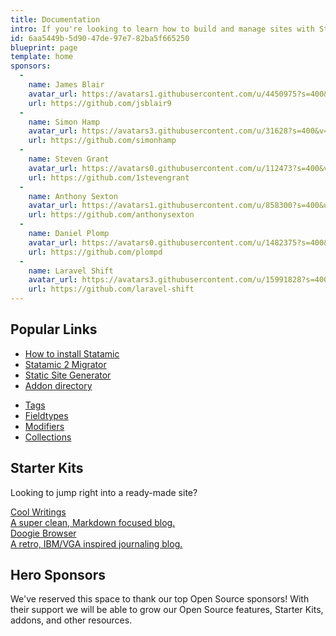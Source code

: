 ```yaml
---
title: Documentation
intro: If you're looking to learn how to build and manage sites with Statamic, you've come to the right place. Make yourself at home, there's lots to learn!
id: 6aa5449b-5d90-47de-97e7-82ba5f665250
blueprint: page
template: home
sponsors:
  -
    name: James Blair
    avatar_url: https://avatars1.githubusercontent.com/u/4450975?s=400&u=3ae89e529e10dc471bf184db3e5ef99661b3f181&v=4
    url: https://github.com/jsblair9
  -
    name: Simon Hamp
    avatar_url: https://avatars3.githubusercontent.com/u/31628?s=400&v=4
    url: https://github.com/simonhamp
  -
    name: Steven Grant
    avatar_url: https://avatars0.githubusercontent.com/u/112473?s=400&v=4
    url: https://github.com/1stevengrant
  -
    name: Anthony Sexton
    avatar_url: https://avatars1.githubusercontent.com/u/858300?s=400&u=6b3abb7e0e31f7a6debd08a974be4b5cc6f9086c&v=4
    url: https://github.com/anthonysexton
  -
    name: Daniel Plomp
    avatar_url: https://avatars0.githubusercontent.com/u/1482375?s=400&v=4
    url: https://github.com/plompd
  -
    name: Laravel Shift
    avatar_url: https://avatars3.githubusercontent.com/u/15991828?s=400&u=cd8244b2ba4350056c6f61c03ace9e46b02480cb&v=4
    url: https://github.com/laravel-shift
---
```


## Popular Links
<div class="flex">
<div class="w-1/2" markdown=1>

- [How to install Statamic](/installation)
- [Statamic 2 Migrator](https://github.com/statamic/migrator)
- [Static Site Generator](https://github.com/statamic/ssg)
- [Addon directory](https://statamic.com/addons)

</div>
<div class="w-1/2 pl-5" markdown=1>

- [Tags](/tags)
- [Fieldtypes](/fieldtypes)
- [Modifiers](/modifiers)
- [Collections](/collections)

</div>
</div>

## Starter Kits
Looking to jump right into a ready-made site?

<div class="grid grid-cols-1 md:grid-cols-2 gap-4">
    <a href="https://github.com/statamic/starter-kit-cool-writings" class="custom bg-blue-lightest hover:text-black no-underline flex border shadow-md p-3 font-display relative mb-8">
        <div>
            <div class="font-bold">Cool Writings</div>
            <div class="text-black text-xs">A super clean, Markdown focused blog.</div>
        </div>
    </a>
    <a href="https://github.com/statamic/starter-kit-doogie-browser" class="custom bg-blue-lightest hover:text-black no-underline flex border shadow-md p-3 font-display relative mb-8">
        <div>
            <div class="font-bold">Doogie Browser</div>
            <div class="text-black text-xs">A retro, IBM/VGA inspired journaling blog.</div>
        </div>
    </a>
</div>

## Hero Sponsors

We've reserved this space to thank our top Open Source sponsors! With their support we will be able to grow our Open Source features, Starter Kits, addons, and other resources.
